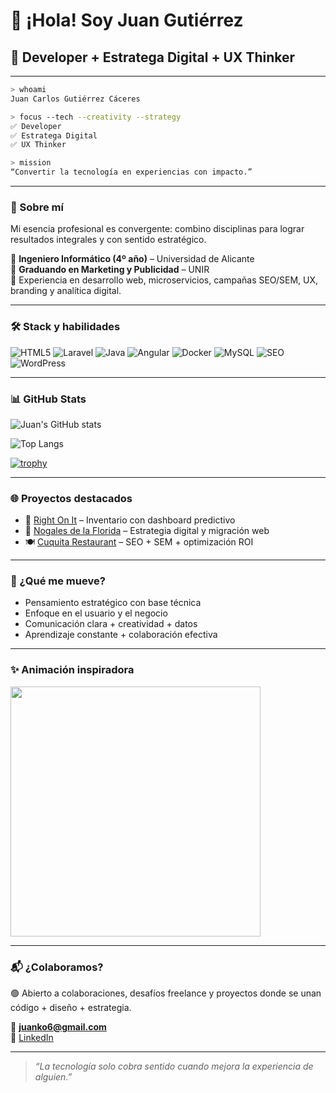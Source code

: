 # 👋 ¡Hola! Soy Juan Gutiérrez

## 🚀 Developer + Estratega Digital + UX Thinker

---

```bash
> whoami
Juan Carlos Gutiérrez Cáceres

> focus --tech --creativity --strategy
✅ Developer
✅ Estratega Digital
✅ UX Thinker

> mission
“Convertir la tecnología en experiencias con impacto.”
```

---

### 🧠 Sobre mí

Mi esencia profesional es convergente: combino disciplinas para lograr resultados integrales y con sentido estratégico.

🔹 **Ingeniero Informático (4º año)** – Universidad de Alicante  
🔹 **Graduando en Marketing y Publicidad** – UNIR  
🔹 Experiencia en desarrollo web, microservicios, campañas SEO/SEM, UX, branding y analítica digital.

---

### 🛠️ Stack y habilidades

![HTML5](https://img.shields.io/badge/Code-HTML5-orange?logo=html5)
![Laravel](https://img.shields.io/badge/PHP-Laravel-red?logo=laravel)
![Java](https://img.shields.io/badge/Java-Backend-blue?logo=java)
![Angular](https://img.shields.io/badge/Frontend-Angular-DD0031?logo=angular)
![Docker](https://img.shields.io/badge/DevOps-Docker-2496ED?logo=docker)
![MySQL](https://img.shields.io/badge/DB-MySQL-blue?logo=mysql)
![SEO](https://img.shields.io/badge/Marketing-SEO%2FSEM-brightgreen?logo=googleads)
![WordPress](https://img.shields.io/badge/CMS-WordPress-21759B?logo=wordpress)

---

### 📊 GitHub Stats

![Juan's GitHub stats](https://github-readme-stats.vercel.app/api?username=juanko6&show_icons=true&theme=radical)

![Top Langs](https://github-readme-stats.vercel.app/api/top-langs/?username=juanko6&layout=compact&theme=tokyonight)

[![trophy](https://github-profile-trophy.vercel.app/?username=juanko6&theme=algolia)](https://github.com/ryo-ma/github-profile-trophy)

---

### 🌐 Proyectos destacados

- 🎯 [Right On It](https://rightonitcorp.com) – Inventario con dashboard predictivo  
- 🧱 [Nogales de la Florida](https://nogalesdelaflorida.com) – Estrategia digital y migración web  
- 🍽️ [Cuquita Restaurant](https://cuquitarestaurant.co) – SEO + SEM + optimización ROI  

---

### 🧩 ¿Qué me mueve?

- Pensamiento estratégico con base técnica  
- Enfoque en el usuario y el negocio  
- Comunicación clara + creatividad + datos  
- Aprendizaje constante + colaboración efectiva  

---

### ✨ Animación inspiradora

<img src="https://media.giphy.com/media/qgQUggAC3Pfv687qPC/giphy.gif" width="400"/>

---

### 📬 ¿Colaboramos?

🟢 Abierto a colaboraciones, desafíos freelance y proyectos donde se unan código + diseño + estrategia.

📧 **juanko6@gmail.com**  
🔗 [LinkedIn](https://linkedin.com/in/juanko6)  

---

> _“La tecnología solo cobra sentido cuando mejora la experiencia de alguien.”_


